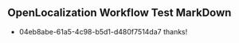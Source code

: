 ## OpenLocalization Workflow Test MarkDown
* 04eb8abe-61a5-4c98-b5d1-d480f7514da7 thanks!

<!--HONumber=Jul16_HO3-->


